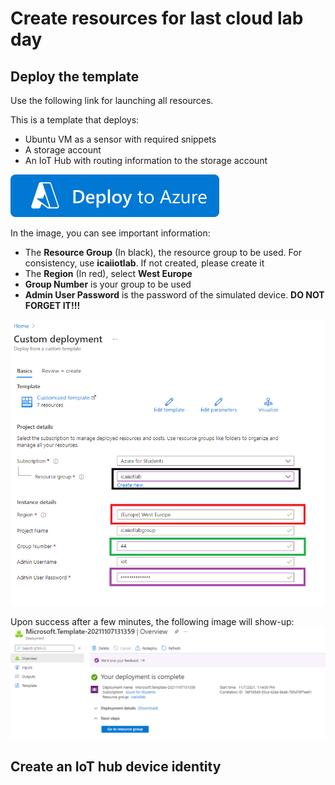 # Create resources for last cloud lab day

## Deploy the template
Use the following link for launching all resources. <br/>

This is a template that deploys:
- Ubuntu VM as a sensor with required snippets
- A storage account 
- An IoT Hub with routing information to the storage account

[![Deploy To Azure](https://raw.githubusercontent.com/Azure/azure-quickstart-templates/master/1-CONTRIBUTION-GUIDE/images/deploytoazure.svg?sanitize=true)](https://portal.azure.com/#create/Microsoft.Template/uri/https%3A%2F%2Fraw.githubusercontent.com%2FSeryioGonzalez%2FAzure_IoT_Lab%2Fmaster%2Ffinalday%2Fazuredeploy.json)  

In the image, you can see important information:
- The **Resource Group** (In black), the resource group to be used. For consistency, use **icaiiotlab**. If not created, please create it
- The **Region** (In red), select **West Europe**
- **Group Number** is your group to be used
- **Admin User Password** is the password of the simulated device. **DO NOT FORGET IT!!!**

![Lab deployment](../images/deployment-2.png "Deploy lab")

Upon success after a few minutes, the following image will show-up:
![Lab deployment](../images/deployment-3.png "Deploy lab")

## Create an IoT hub device identity
